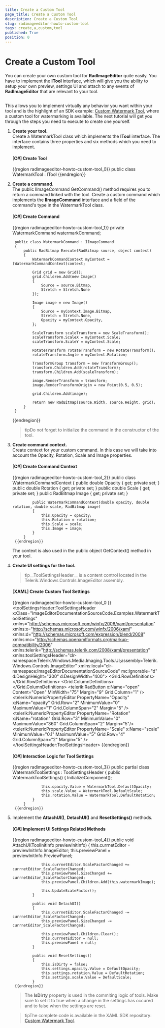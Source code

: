 ```yaml
---
title: Create a Custom Tool
page_title: Create a Custom Tool
description: Create a Custom Tool
slug: radimageeditor-howto-custom-tool
tags: create,a,custom,tool
published: True
position: 0
---
```


# Create a Custom Tool



You can create your own custom tool for __RadImageEditor__ quite easily. You have to implement the __ITool__ interface, which will give you the ability to setup your own preview, settings UI and attach to any events of __RadImageEditor__ that are relevant to your tool.
      

## 

This allows you to implement virtually any behavior you want within your tool and is the highlight of an SDK example: [Custom Watermark Tool](https://github.com/telerik/xaml-sdk/tree/master/ImageEditor/CustomWatermarkTool), where a custom tool for watermarking is available. The next tutorial will get you through the steps you need to execute to create one yourself.
        

1. __Create your tool.__<br/>Create a WatermarkTool class which implements the __ITool__ interface. The interface contains three properties and six methods which you need to implement.

	#### __[C#] Create Tool__
	
	{{region radimageeditor-howto-custom-tool_0}}
		    public class WatermarkTool : ITool
	{{endregion}}


1. __Create a command.__<br/>The public IImageCommand GetCommand() method requires you to return a command linked with the tool. Create a custom command which implements the __IImageCommand__ interface and a field of the command's type in the WatermarkTool class.
            

	#### __[C#] Create Command__
	
	{{region radimageeditor-howto-custom-tool_1}}
	    private WatermarkCommand watermarkCommand;
	
	    public class WatermarkCommand : IImageCommand
	    {
	        public RadBitmap Execute(RadBitmap source, object context)
	        {
	            WatermarkCommandContext myContext = (WatermarkCommandContext)context;
	
	            Grid grid = new Grid();
	            grid.Children.Add(new Image()
	            {
	                Source = source.Bitmap,
	                Stretch = Stretch.None
	            });
	
	            Image image = new Image()
	            {
	                Source = myContext.Image.Bitmap,
	                Stretch = Stretch.None,
	                Opacity = myContext.Opacity,
	            };
	
	            ScaleTransform scaleTransform = new ScaleTransform();
	            scaleTransform.ScaleX = myContext.Scale;
	            scaleTransform.ScaleY = myContext.Scale;
	
	            RotateTransform rotateTransform = new RotateTransform();
	            rotateTransform.Angle = myContext.Rotation;
	
	            TransformGroup transform = new TransformGroup();
	            transform.Children.Add(rotateTransform);
	            transform.Children.Add(scaleTransform);
	
	            image.RenderTransform = transform;
	            image.RenderTransformOrigin = new Point(0.5, 0.5);
	
	            grid.Children.Add(image);
	
	            return new RadBitmap(source.Width, source.Height, grid);
	        }
	    }
	{{endregion}}



	>tipDo not forget to initialize the command in the constructor of the tool.

1. __Create command context.__<br/>Create context for your custom command. In this case we will take into account the Opacity, Rotation, Scale and Image properties.
            
	
	#### __[C#] Create Command Context__
	
	{{region radimageeditor-howto-custom-tool_2}}
		    public class WatermarkCommandContext
		    {
		        public double Opacity { get; private set; }
		        public double Rotation { get; private set; }
		        public double Scale { get; private set; }
		        public RadBitmap Image { get; private set; }
		
		        public WatermarkCommandContext(double opacity, double rotation, double scale, RadBitmap image)
		        {
		            this.Opacity = opacity;
		            this.Rotation = rotation;
		            this.Scale = scale;
		            this.Image = image;
		        }
		    }
		{{endregion}}
	
	The context is also used in the public object GetContext() method in your tool.
	            

1. __Create UI settings for the tool.__
	
	>tip__ToolSettingsHeader__ is a content control located in the Telerik.Windows.Controls.ImageEditor assembly.
	              
	
	#### __[XAML] Create Custom Tool Settings__
	
	{{region radimageeditor-howto-custom-tool_0 }}
		<toolSettingsHeader:ToolSettingsHeader x:Class="ImageEditorDocumentationSourceCode.Examples.WatermarkToolSettings"
		            xmlns="http://schemas.microsoft.com/winfx/2006/xaml/presentation"
		            xmlns:x="http://schemas.microsoft.com/winfx/2006/xaml"
		            xmlns:d="http://schemas.microsoft.com/expression/blend/2008"
		            xmlns:mc="http://schemas.openxmlformats.org/markup-compatibility/2006"
		            xmlns:telerik="http://schemas.telerik.com/2008/xaml/presentation"
		            xmlns:toolSettingsHeader="clr-namespace:Telerik.Windows.Media.Imaging.Tools.UI;assembly=Telerik.Windows.Controls.ImageEditor"
		            xmlns:local="clr-namespace:ImageEditorDocumentationSourceCode"
		            mc:Ignorable="d"
		            d:DesignHeight="300" d:DesignWidth="400">
		  <Grid x:Name="LayoutRoot">
		    <Grid.RowDefinitions>
		      <RowDefinition Height="Auto "/>
		      <RowDefinition Height="Auto "/>
		      <RowDefinition Height="Auto "/>
		      <RowDefinition Height="Auto "/>
		      <RowDefinition Height="Auto "/>
		    </Grid.RowDefinitions>
		    <Grid.ColumnDefinitions>
		      <ColumnDefinition Width="*" />
		      <ColumnDefinition Width="Auto" />
		    </Grid.ColumnDefinitions>
		    <TextBlock Text="Open image" Margin="9" VerticalAlignment="Center" Foreground="#FF1E395B"/>
		    <telerik:RadButton x:Name="open" Content="Open" MinWidth="75" Margin="9" Grid.Column="1" />
		    <telerik:NumericPropertyEditor PropertyName="Opacity" x:Name="opacity" Grid.Row="2" MinimumValue="0" MaximumValue="1" Grid.ColumnSpan="2" Margin="5" />
		    <telerik:NumericPropertyEditor PropertyName="Rotation" x:Name="rotation" Grid.Row="3" MinimumValue="0" MaximumValue="360" Grid.ColumnSpan="2" Margin="5"/>
		    <telerik:NumericPropertyEditor PropertyName="Scale" x:Name="scale" MinimumValue="0.1" MaximumValue="5" Grid.Row="4" Grid.ColumnSpan="2" Margin="5" />
		  </Grid>
		</toolSettingsHeader:ToolSettingsHeader>
		{{endregion}}
	
	
	
	#### __[C#] Interaction Logic for Tool Settings__
	
	{{region radimageeditor-howto-custom-tool_3}}
		    public partial class WatermarkToolSettings : ToolSettingsHeader
		    {
		        public WatermarkToolSettings()
		        {
		            InitializeComponent();
		
		            this.opacity.Value = WatermarkTool.DefaultOpacity;
		            this.scale.Value = WatermarkTool.DefaultScale;
		            this.rotation.Value = WatermarkTool.DefaultRotation;
		        }
		    }
		{{endregion}}



1. Implement the __AttachUI()__, __DetachUI()__ and __ResetSettings()__ methods.
	            
	
	#### __[C#] Implement UI Settings Related Methods__
	
	{{region radimageeditor-howto-custom-tool_4}}
		        public void AttachUI(ToolInitInfo previewInitInfo)
		        {
		            this.currnetEditor = previewInitInfo.ImageEditor;
		            this.previewPanel = previewInitInfo.PreviewPanel;
		
		            this.currnetEditor.ScaleFactorChanged += currnetEditor_ScaleFactorChanged;
		            this.previewPanel.SizeChanged += currnetEditor_ScaleFactorChanged;
		            this.previewPanel.Children.Add(this.watermarkImage);
		
		            this.UpdateScaleFactor();
		        }
		
		        public void DetachUI()
		        {
		            this.currnetEditor.ScaleFactorChanged -= currnetEditor_ScaleFactorChanged;
		            this.previewPanel.SizeChanged -= currnetEditor_ScaleFactorChanged;
		
		            this.previewPanel.Children.Clear();
		            this.currnetEditor = null;
		            this.previewPanel = null;
		        }
		
		        public void ResetSettings()
		        {
		            this.isDirty = false;
		            this.settings.opacity.Value = DefaultOpacity;
		            this.settings.rotation.Value = DefaultRotation;
		            this.settings.scale.Value = DefaultScale;
		        }
		{{endregion}}
	
	
	
	>The __IsDirty__ property is used in the commiting logic of tools. Make sure to set it to true when a change in the settings has occured and to false when the settings are reset.
	              
	
	>tipThe complete code is available in the XAML SDK repository: [Custom Watermark Tool](https://github.com/telerik/xaml-sdk/tree/master/ImageEditor/CustomWatermarkTool).
	          
